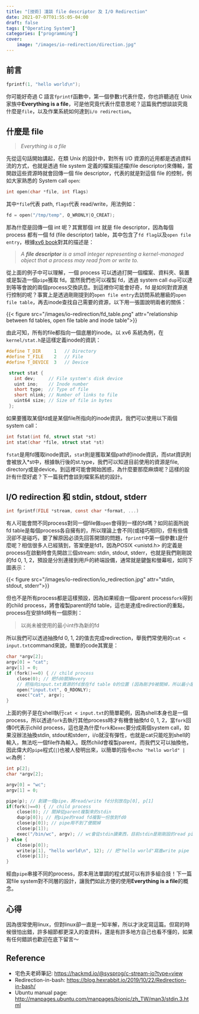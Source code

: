 ```yaml
---
title: "[技術] 淺談 file descriptor 及 I/O Redirection"
date: 2021-07-07T01:55:05-04:00
draft: false
tags: ["Operating System"]
categories: ["programming"]
cover:
    image: "/images/io-redirection/direction.jpg"
---
```


## 前言

```c
fprintf(1, "hello world\n");
```

你可能好奇過 C 語言`fprintf`函數中，第一個參數`1`代表什麼，你也許聽過在 Unix 家族中**Everything is a file**，可是他究竟代表什麼意思呢？這篇我們想談談究竟什麼是`file`，以及作業系統如何達到`i/o redirection`。

## 什麼是 file

> _Everything is a file_

先從這句話開始講起，在類 Unix 的設計中，對所有 I/O 資源的近用都是透過資料流的方式，也就是透過 file system 定義的檔案描述檔(file descriptor)來傳輸，當開啟這些資源時就會回傳一個 file descriptor，代表的就是對這個 file 的控制，例如大家熟悉的 System call `open`:

```c
int open(char *file, int flags)
```

其中`*file`代表 path, `flags`代表 read/write，用法例如：
```c
fd = open("/tmp/temp", O_WRONLY|O_CREAT);
```
那為什麼是回傳一個 int 呢？其實那個 int 就是 file descriptor，因為每個 process 都有一個 fd (file descriptor) table，其中包含了`fd flag`以及`open file entry`，根據[xv6 book](https://pdos.csail.mit.edu/6.828/2020/xv6/book-riscv-rev1.pdf)對其的描述是：

> _A **file descriptor** is a small integer representing a kernel-managed object that a process may read from or write to._

從上面的例子中可以理解，一個 process 可以透過打開一個檔案、資料夾、裝置或是製造一個`pipe`獲取 fd。當然我們也可以複製 fd，透過 system call `dup`可以達到等等會說的兩個process交換訊息。到這裡你可能會好奇，fd 是如何對資源進行控制的呢？事實上是透過剛剛提到的`open file entry`去訪問系統層級的`open file table`，再去inode查找自己需要的資源，以下用一張圖說明兩者的關係：

{{< figure src="/images/io-redirection/fd_table.png" attr="relationship between fd tables, open file table and inode table">}}

由此可知，所有的file都指向一個底層的inode。以 xv6 系統為例，在`kernel/stat.h`是這樣定義inode的資訊：

```c
#define T_DIR     1   // Directory
#define T_FILE    2   // File
#define T_DEVICE  3   // Device

 struct stat {
   int dev;     // File system's disk device
   uint ino;    // Inode number
   short type;  // Type of file
   short nlink; // Number of links to file
   uint64 size; // Size of file in bytes
 };

```

如果要獲取某個fd或是某個file所指向的inode資訊，我們可以使用以下兩個system call：

```c
int fstat(int fd, struct stat *st)
int stat(char *file, struct stat *st)
```

`fstat`是用fd獲取inode資訊，`stat`則是獲取某個path的inode資訊，而stat資訊則會被放入*st中，根據執行後的st.type，我們可以知道目前使用的資源是file, directory或是device。到這裡可能會開始困惑，為什麼要那麼麻煩呢？這樣的設計有什麼好處？下一篇我們會談到檔案系統的設計。

## I/O redirection 和 stdin, stdout, stderr

```c
int fprintf(FILE *stream, const char *format, ...)
```
有人可能會問不同process對同一個file做`open`會得到一樣的fd嗎？如同前面所說fd table是每個process各自擁有的，所以理論上會不同(或碰巧相同)，但有些情況卻不是碰巧，要了解原因必須先回答開頭的問題，`fprintf`中第一個參數`1`是什麼呢？相信很多人已經猜到，答案便是fd1，因為POSIX <unistd.h> 的定義是process在啟動時會先開啟三個stream: stdin, stdout, stderr，也就是我們剛剛說的fd 0, 1, 2，預設是分別連接到用戶的終端設備，通常就是鍵盤和螢幕啦，如同下圖表示：

{{< figure src="/images/io-redirection/io_redirection.jpg" attr="stdin, stdout, stderr">}}

但也不是所有process都是這樣預設，因為如果經由一個parent process`fork`得到的child process，將會複製parent的fd table，這也是達成redirection的重點，process在安排fd時有一個原則：

> 以尚未被使用的最小int作為新的fd

所以我們可以透過抽換fd 0, 1, 2的值去完成redirection，舉我們常使用的`cat < input.txt`command來說，簡單的code其實是：

```c
char *argv[2];
argv[0] = "cat";
argv[1] = 0;
if (fork()==0) { // child process
    close(0); // 把fd0關掉every
    // 把指向input.txt資源的fd放在fd table 0的位置 (因為剛才0被關掉，所以最小是0)
    open("input.txt", O_RDONLY); 
    exec("cat", argv);
}
```

上面的例子是在shell執行`cat < input.txt`的簡單範例，因為shell本身也是一個process，所以透過`fork`去執行其他process時才有機會抽換fd 0, 1, 2，當`fork`回傳0代表示child process，這也是為什麼`fork`和`exec`要分成兩個system call，如果沒辦法抽換stdin, stdout和stderr，i/o就沒有彈性，也就是cat只能吃到shell的輸入，無法吃一個file作為輸入。既然child會複製parent，而我們又可以抽換他，因此偉大的`pipe`程式(`|`)也被人發明出來，以簡單的指令`echo "hello world" | wc`為例：

```c
int p[2];
char *argv[2];

argv[0] = "wc";
argv[1] = 0;

pipe(p); // 創建一個pipe，將read/write fd分別放在p[0], p[1]
if(fork()==0) { // child process
    close(0); // 關掉從parent複製來的stdin
    dup(p[0]); // 把pipe的read fd複製一份放到fd0
    close(p[0]); // pipe用不到了便關掉
    close(p[1]);
    exec("/bin/wc", argv); // wc會從stdin讀東西，目前stdin是剛剛設的read pipe
} else {
    close(p[0]);
    write(p[1], "hello world\n", 12); // 把"hello world"寫進write pipe
    close(p[1]);
}

```
經由`pipe`串接不同的process，原本用法單調的程式就可以有許多組合技！下一篇寫file system對不同層的設計，讓我們如此方便的使用**Everything is a file**的概念。

## 心得

因為很常使用linux，但對linux卻一直是一知半解，所以才決定寫這篇。但寫的時候很怕出錯，許多細節都更深入的查資料，還是有許多地方自己也看不懂的，如果有任何錯誤也歡迎在底下留言～

## Reference

- 宅色夫老師筆記: https://hackmd.io/@sysprog/c-stream-io?type=view
- Redirection-in-bash: https://blog.hexrabbit.io/2019/10/22/Redirection-in-bash/
- Ubuntu manual page: http://manpages.ubuntu.com/manpages/bionic/zh_TW/man3/stdin.3.html






